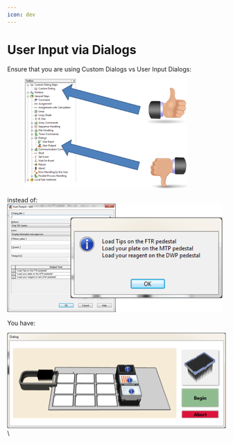 ```yaml
---
icon: dev
---
```


# User Input via Dialogs

Ensure that you are using Custom Dialogs vs User Input Dialogs:

<figure><img src="../../../.gitbook/assets/image (3) (1) (1) (1).png" alt="" width="375"><figcaption></figcaption></figure>

instead of:\
![](<../../../.gitbook/assets/image (62) (1).png>)

You have:

![](<../../../.gitbook/assets/image (64) (1).png>)\
\
